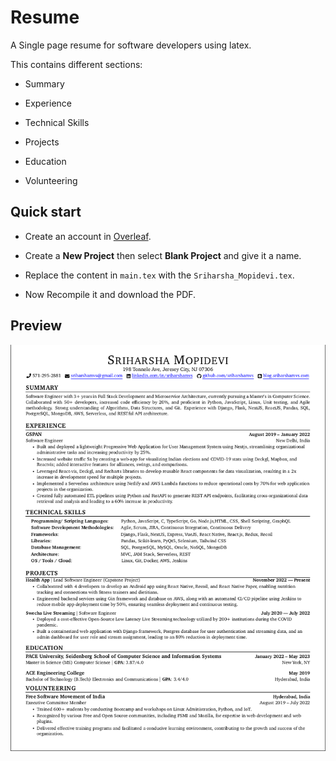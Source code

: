 # Resume

A Single page resume for software developers using latex.

This contains different sections:

- Summary

- Experience

- Technical Skills

- Projects

- Education

- Volunteering

## Quick start

- Create an account in [Overleaf](https://www.overleaf.com/).

- Create a **New Project** then select **Blank Project** and give it a name.

- Replace the content in `main.tex` with the `Sriharsha_Mopidevi.tex`.

- Now Recompile it and download the PDF.

## Preview

![Sriharsha_Mopidevi_preview](Sriharsha_Mopidevi_preview.png)
